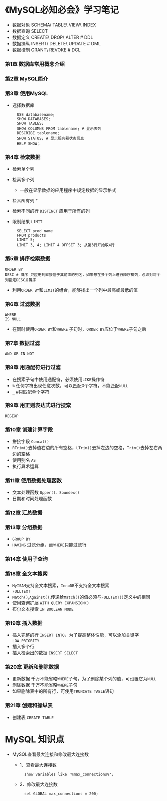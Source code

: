 # 《MySQL必知必会》学习笔记
- 数据对象 SCHEMA\ TABLE\ VIEW\ INDEX  
- 数据查询 SELECT  
- 数据定义 CREATE\ DROP\ ALTER  			# DDL
- 数据操纵 INSERT\ DELETE\ UPDATE  		# DML
- 数据控制 GRANT\ REVOKE					# DCL

### 第1章 数据库常用概念介绍

### 第2章 MySQL简介

### 第3章 使用MySQL
- 选择数据库

        USE databasename;
        SHOW DATABASES;
        SHOW TABLES;
        SHOW COLUMNS FROM tablename; # 显示表列
        DESCRIBE tablename;
        SHOW STATUS; # 显示服务器状态信息
        HELP SHOW；

### 第4章 检索数据
- 检索单个列
- 检索多个列
    - 一般在显示数据的应用程序中规定数据的显示格式
- 检索所有列 *
- 检索不同的行
    `DISTINCT` 应用于所有的列
- 限制结果
    `LIMIT`

        SELECT prod_name
        FROM products
        LIMIT 5;
        LIMIT 3, 4; LIMIT 4 OFFSET 3; 从第3行开始取4行

### 第5章 排序检索数据
    ORDER BY
    DESC # 降序 只应用到直接位于其前面的列名，如果想在多个列上进行降序排列，必须对每个列指定DESC关键字
- 利用`ORDER BY`和`LIMIT`的组合，能够找出一个列中最高或最低的值

### 第6章 过滤数据
    WHERE 
    IS NULL
- 在同时使用`ORDER BY`和`WHERE` 子句时，`ORDER BY`应位于`WHERE`子句之后

### 第7章 数据过滤
    AND OR IN NOT

### 第8章 用通配符进行过滤
- 在搜索子句中使用通配符，必须使用`LIKE`操作符
- `%` 任何字符出现任意次数，可以匹配0个字符，不能匹配`NULL`
- `_` #只匹配单个字符

### 第9章 用正则表达式进行搜索
    REGEXP

### 第10章 创建计算字段
- 拼接字段 `Concat()`
- `RTrim()`去掉值右边的所有空格，`LTrim()`去掉左边的空格，`Trim()`去掉左右两边的空格
- 使用别名 `AS`
- 执行算术运算

### 第11章 使用数据处理函数
- 文本处理函数 `Upper()、Soundex()`
- 日期和时间处理函数

### 第12章 汇总数据

### 第13章 分组数据
- `GROUP BY`
- `HAVING` 过滤分组，而`WHERE`只能过滤行

### 第14章 使用子查询



### 第18章 全文本搜索
- `MyISAM`支持全文本搜索，`InnoDB`不支持全文本搜索
- `FULLTEXT`
- `Match()`,`Against()`,传递给`Match()`的值必须与`FULLTEXT()`定义中的相同
- 使用查询扩展 `WITH QUERY EXPANSION()`
- 布尔文本搜索 `IN BOOLEAN MODE`

### 第19章 插入数据
- 插入完整的行 `INSERT INTO`，为了提高整体性能，可以添加关键字`LOW_PRIORITY`
- 插入多个行
- 插入检索出的数据 `INSERT SELECT`

### 第20章 更新和删除数据
- 更新数据 千万不能省略`WHERE`子句，为了删除某个列的值，可设置它为`NULL`
- 删除数据 千万不能省略`WHERE`子句
- 如果删除表中的所有行，可使用`TRUNCATE TABLE`语句

### 第21章 创建和操纵表
- 创建表 `CREATE TABLE`


# MySQL 知识点
- MySQL查看最大连接和修改最大连接数
	- 1、查看最大连接数

			show variables like '%max_connections%';
	- 2、修改最大连接数

			set GLOBAL max_connections = 200;